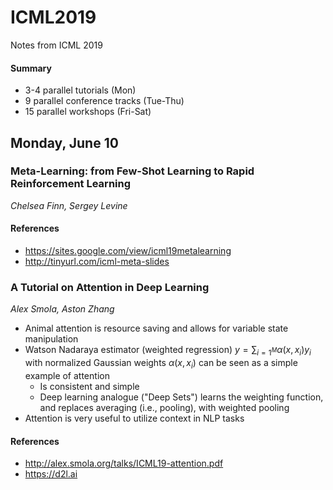 # ICML2019
Notes from ICML 2019

#### Summary
+ 3-4 parallel tutorials (Mon)
+ 9 parallel conference tracks (Tue-Thu)
+ 15 parallel workshops (Fri-Sat)


## Monday, June 10

### Meta-Learning: from Few-Shot Learning to Rapid Reinforcement Learning
_Chelsea Finn, Sergey Levine_

#### References
+ https://sites.google.com/view/icml19metalearning
+ http://tinyurl.com/icml-meta-slides


### A Tutorial on Attention in Deep Learning
_Alex Smola, Aston Zhang_

+ Animal attention is resource saving and allows for variable state manipulation
+ Watson Nadaraya estimator (weighted regression) $y = \sum_{i=1^M} \alpha(x,x_i) y_i$ with normalized Gaussian weights $\alpha(x,x_i)$ can be seen as a simple example of attention
  - Is consistent and simple
  - Deep learning analogue ("Deep Sets") learns the weighting function, and replaces averaging (i.e., pooling), with weighted pooling
+ Attention is very useful to utilize context in NLP tasks

#### References
+ http://alex.smola.org/talks/ICML19-attention.pdf
+ https://d2l.ai
